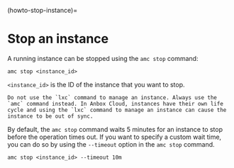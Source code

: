 (howto-stop-instance)=
# Stop an instance

A running instance can be stopped using the `amc stop` command:

    amc stop <instance_id>

`<instance_id>` is the ID of the instance that you want to stop.

```{important}
Do not use the `lxc` command to manage an instance. Always use the `amc` command instead. In Anbox Cloud, instances have their own life cycle and using the `lxc` command to manage an instance can cause the instance to be out of sync.
```

By default, the `amc stop` command waits 5 minutes for an instance to stop before the operation times out. If you want to specify a custom wait time, you can do so by using the `--timeout` option in the `amc stop` command.

    amc stop <instance_id> --timeout 10m

